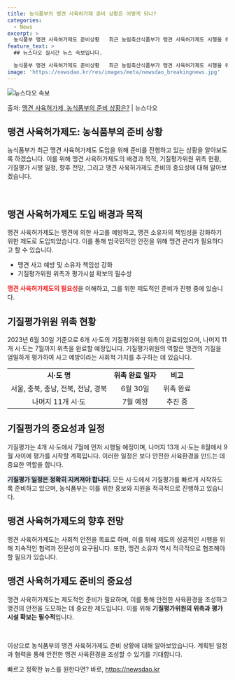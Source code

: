 ```yaml
---
title: 농식품부의 맹견 사육허가제 준비 상황은 어떻게 되나?
categories:
  - News
excerpt: >
  농식품부 맹견 사육허가제도 준비상황   최근 농림축산식품부가 맹견 사육허가제도 시행을 위해 시·도별로 기질평…
feature_text: >
  ## 뉴스다오 실시간 뉴스 속보입니다.

  농식품부 맹견 사육허가제도 준비상황   최근 농림축산식품부가 맹견 사육허가제도 시행을 위해 시·도별로 기질평…
image: 'https://newsdao.kr/res/images/meta/newsdao_breakingnews.jpg'
---
```


![뉴스다오 속보](https://newsdao.kr/res/images/meta/newsdao_breakingnews.jpg)

<p>출처: <a href="https://newsdao.kr/4630" rel="dofollow">맹견 사육허가제, 농식품부의 준비 상황은?</a> | 뉴스다오</p>

<h2 data-ke-size="size26">맹견 사육허가제도: 농식품부의 준비 상황</h2>
농식품부가 최근 맹견 사육허가제도 도입을 위해 준비를 진행하고 있는 상황을 알아보도록 하겠습니다. 이를 위해 맹견 사육허가제도의 배경과 목적, 기질평가위원 위촉 현황, 기질평가 시행 일정, 향후 전망, 그리고 맹견 사육허가제도 준비의 중요성에 대해 알아보겠습니다.

<p data-ke-size="size16">&nbsp;</p>

<h2>맹견 사육허가제도 도입 배경과 목적</h2>
맹견 사육허가제도는 맹견에 의한 사고를 예방하고, 맹견 소유자의 책임성을 강화하기 위한 제도로 도입되었습니다. 이를 통해 범국민적인 안전을 위해 맹견 관리가 필요하다고 할 수 있습니다.

<ul>
  <li>맹견 사고 예방 및 소유자 책임성 강화</li>
  <li>기질평가위원 위촉과 평가시설 확보의 필수성</li>
</ul>

<b><span style="color: #ee2323;">맹견 사육허가제도의 필요성</span></b>을 이해하고, 그를 위한 제도적인 준비가 진행 중에 있습니다.

<h2>기질평가위원 위촉 현황</h2>
2023년 6월 30일 기준으로 6개 시·도의 기질평가위원 위촉이 완료되었으며, 나머지 11개 시·도는 7월까지 위촉을 완료할 예정입니다. 기질평가위원의 역할은 맹견의 기질을 엄밀하게 평가하여 사고 예방이라는 사회적 가치를 추구하는 데 있습니다.

<table>
  <tr>
    <td style="text-align: center; height: 17px;"><b>시·도 명</b></td>
    <td style="text-align: center; height: 17px;"><b>위촉 완료 일자</b></td>
    <td style="text-align: center; height: 17px;"><b>비고</b></td>
  </tr>
  <tr>
    <td style="text-align: center; height: 17px;">서울, 충북, 충남, 전북, 전남, 경북</td>
    <td style="text-align: center; height: 17px;">6월 30일</td>
    <td style="text-align: center; height: 17px;">위촉 완료</td>
  </tr>
  <tr>
    <td style="text-align: center; height: 17px;">나머지 11개 시·도</td>
    <td style="text-align: center; height: 17px;">7월 예정</td>
    <td style="text-align: center; height: 17px;">추진 중</td>
  </tr>
</table>

<h2>기질평가의 중요성과 일정</h2>
기질평가는 4개 시·도에서 7월에 먼저 시행될 예정이며, 나머지 13개 시·도는 8월에서 9월 사이에 평가를 시작할 계획입니다. 이러한 일정은 보다 안전한 사육환경을 만드는 데 중요한 역할을 합니다.

<b><span style="background-color: #21538527;">기질평가 일정은 정확히 지켜져야 합니다.</span></b> 모든 시·도에서 기질평가를 빠르게 시작하도록 준비하고 있으며, 농식품부는 이를 위한 홍보와 지원을 적극적으로 진행하고 있습니다.

<h2>맹견 사육허가제도의 향후 전망</h2>
맹견 사육허가제도는 사회적 안전을 목표로 하며, 이를 위해 제도의 성공적인 시행을 위해 지속적인 협력과 전문성이 요구됩니다. 또한, 맹견 소유자 역시 적극적으로 협조해야 할 필요가 있습니다.

<h2>맹견 사육허가제도 준비의 중요성</h2>
맹견 사육허가제도는 제도적인 준비가 필요하며, 이를 통해 안전한 사육환경을 조성하고 맹견의 안전을 도모하는 데 중요한 제도입니다. 이를 위해 <b>기질평가위원의 위촉과 평가시설 확보는 필수적</b>입니다.

<p data-ke-size="size16">&nbsp;</p>

이상으로 농식품부의 맹견 사육허가제도 준비 상황에 대해 알아보았습니다. 계획된 일정과 협력을 통해 안전한 맹견 사육환경을 조성할 수 있기를 기대합니다. 

빠르고 정확한 뉴스를 원한다면? 바로, <a href="https://newsdao.kr" rel="dofollow">https://newsdao.kr</a>


    
